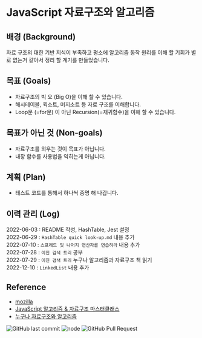 # JavaScript 자료구조와 알고리즘

## 배경 (Background)
자료 구조의 대한 기반 지식이 부족하고 평소에 알고리즘 동작 원리를 이해 할 기회가 별로 없는거 같아서
정리 할 계기를 만들었습니다.

## 목표 (Goals)
* 자료구조의 빅 오 (Big O)을 이해 할 수 있습니다.
* 해시테이블, 퀵소트, 머지소트 등 자료 구조를 이해합니다.
* Loop문 (=for문) 이 아닌 Recursion(=재귀함수)을 이해 할 수 있습니다.


## 목표가 아닌 것 (Non-goals)
* 자료구조를 외우는 것이 목표가 아닙니다.
* 내장 함수를 사용법을 익히는게 아닙니다.

## 계획 (Plan)
* 테스트 코드를 통해서 하나씩 증명 해 나갑니다.

## 이력 관리 (Log)
2022-06-03 : README 작성, HashTable, Jest 설정  
2022-06-29 : `HashTable quick look-up.md` 내용 추가  
2022-07-10 : `스프레드 및 나머지 연산자를 연습하라` 내용 추가  
2022-07-28 : `이진 검색 트리` 공부  
2022-07-29 : `이진 검색 트리` 누구나 알고리즘과 자료구조 책 읽기  
2022-12-10 : `LinkedList` 내용 추가



##  Reference
* [mozilla](https://developer.mozilla.org/ko/docs/Web/JavaScript)
* [JavaScript 알고리즘 & 자료구조 마스터클래스](https://www.udemy.com/share/105zfq3@MGeQ_6JUaggtZJdZuUk1KWf-gZnnweq5LQoOtqe4UK9mRFZpOBD2asw7VdUubD8p4Q==/)
* [누구나 자료구조와 알고리즘](http://aladin.kr/p/O4nDE)

![GitHub last commit][GitHub-last-commit]
![node][node]
![GitHub Pull Request][GitHub-pull-request]

[GitHub-last-commit]: https://img.shields.io/github/last-commit/jihwooon/Algorithm-JavaScript?style=flat-square
[node]: https://img.shields.io/node/v/linkedlist?color=blue
[GitHub-pull-request]: https://img.shields.io/github/issues-pr/jihwooon/Algorithm-JavaScript?color=ff69b4